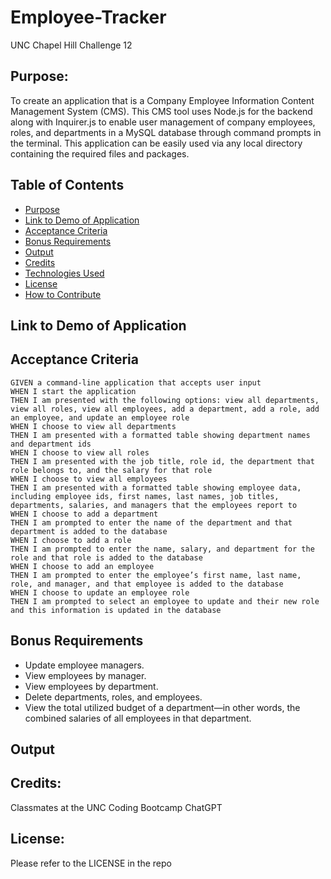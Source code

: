 # Employee-Tracker
UNC Chapel Hill Challenge 12

## Purpose:
To create an application that is a Company Employee Information Content Management System (CMS). This CMS tool uses Node.js for the backend along with Inquirer.js to enable user management of company employees, roles, and departments in a MySQL database through command prompts in the terminal. This application can be easily used via any local directory containing the required files and packages.  

## Table of Contents
- [Purpose](#purpose)
- [Link to Demo of Application](#link-to-demo-of-application)
- [Acceptance Criteria](#acceptance-criteria)
- [Bonus Requirements](#bonus-requirements)
- [Output](#output)
- [Credits](#credits)
- [Technologies Used](#technologies-used)
- [License](#license)
- [How to Contribute](#how-to-contribute)

## Link to Demo of Application

## Acceptance Criteria
```
GIVEN a command-line application that accepts user input
WHEN I start the application
THEN I am presented with the following options: view all departments, view all roles, view all employees, add a department, add a role, add an employee, and update an employee role
WHEN I choose to view all departments
THEN I am presented with a formatted table showing department names and department ids
WHEN I choose to view all roles
THEN I am presented with the job title, role id, the department that role belongs to, and the salary for that role
WHEN I choose to view all employees
THEN I am presented with a formatted table showing employee data, including employee ids, first names, last names, job titles, departments, salaries, and managers that the employees report to
WHEN I choose to add a department
THEN I am prompted to enter the name of the department and that department is added to the database
WHEN I choose to add a role
THEN I am prompted to enter the name, salary, and department for the role and that role is added to the database
WHEN I choose to add an employee
THEN I am prompted to enter the employee’s first name, last name, role, and manager, and that employee is added to the database
WHEN I choose to update an employee role
THEN I am prompted to select an employee to update and their new role and this information is updated in the database
```

## Bonus Requirements
- Update employee managers.
- View employees by manager.
- View employees by department.
- Delete departments, roles, and employees.
- View the total utilized budget of a department—in other words, the combined salaries of all employees in that department.

## Output

## Credits:
Classmates at the UNC Coding Bootcamp
ChatGPT

## License: 
Please refer to the LICENSE in the repo
